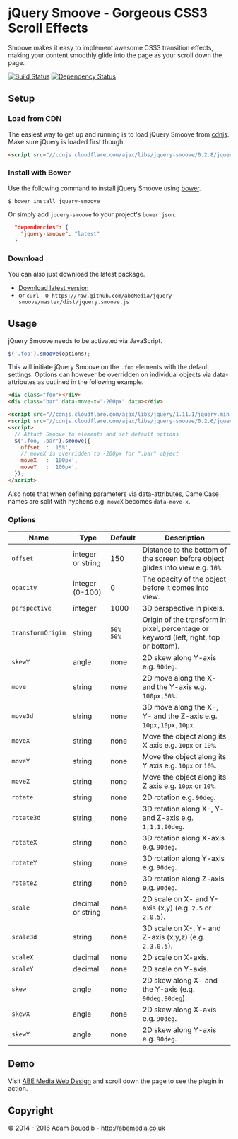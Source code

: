 jQuery Smoove - Gorgeous CSS3 Scroll Effects
=============

Smoove makes it easy to implement awesome CSS3 transition effects, making your content smoothly glide into the page as your scroll down the page.

[![Build Status](https://travis-ci.org/abeMedia/jquery-smoove.svg?branch=master)](https://travis-ci.org/abeMedia/jquery-smoove)
[![Dependency Status](https://dependencyci.com/github/abeMedia/jquery-smoove/badge)](https://dependencyci.com/github/abeMedia/jquery-smoove)


## Setup

### Load from CDN

The easiest way to get up and running is to load jQuery Smoove from [cdnjs](https://cdnjs.com/libraries/jquery-smoove). Make sure jQuery is loaded first though.

```html
<script src="//cdnjs.cloudflare.com/ajax/libs/jquery-smoove/0.2.8/jquery.smoove.min.js"></script>
```

### Install with Bower 

Use the following command to install jQuery Smoove using [bower](https://github.com/twitter/bower).

```
$ bower install jquery-smoove
```

Or simply add `jquery-smoove` to your project's `bower.json`.

``` json
  "dependencies": {
    "jquery-smoove": "latest"
  }
```

### Download 

You can also just download the latest package.

- [Download latest version](https://github.com/abeMedia/jquery-smoove/archive/master.zip)
- or `curl -O https://raw.github.com/abeMedia/jquery-smoove/master/dist/jquery.smoove.js`

## Usage

jQuery Smoove needs to be activated via JavaScript.

```javascript
$('.foo').smoove(options);
```
This will initiate jQuery Smoove on the `.foo` elements with the default settings. Options can however be overridden on individual objects via data-attributes as outlined in the following example.

```html
<div class="foo"></div>
<div class="bar" data-move-x="-200px" data></div>

<script src="//cdnjs.cloudflare.com/ajax/libs/jquery/1.11.1/jquery.min.js"></script>
<script src="//cdnjs.cloudflare.com/ajax/libs/jquery-smoove/0.2.6/jquery.smoove.min.js"></script>
<script>
  // Attach Smoove to elements and set default options
  $(".foo, .bar").smoove({
    offset  : '15%',
    // moveX is overridden to -200px for ".bar" object
    moveX   : '100px',
    moveY   : '100px',
  });
</script>
```

Also note that when defining parameters via data-attributes, CamelCase names are split with hyphens e.g. `moveX` becomes `data-move-x`.


### Options

| Name      | Type | Default | Description |
|-----------|------|---------|-------------|
| `offset`  | integer or string  | 150 | Distance to the bottom of the screen before object glides into view e.g. `10%`. |
| `opacity` | integer (0-100) | 0 | The opacity of the object before it comes into view. |
| `perspective` | integer | 1000 | 3D perspective in pixels. |
| `transformOrigin` | string | `50% 50%` | Origin of the transform in pixel, percentage or keyword (left, right, top or bottom). |
| `skewY`   | angle | none | 2D skew along Y-axis e.g. `90deg`. |
| `move`    | string | none | 2D move along the X- and the Y-axis e.g. `100px,50%`. |
| `move3d`  | string | none | 3D move along the X-, Y- and the Z-axis e.g. `10px,10px,10px`. |
| `moveX`   | string | none | Move the object along its X axis e.g. `10px` or `10%`. |
| `moveY`   | string | none | Move the object along its Y axis e.g. `10px` or `10%`. |
| `moveZ`   | string | none | Move the object along its Z axis e.g. `10px` or `10%`. |
| `rotate`  | string | none | 2D rotation e.g. `90deg`. |
| `rotate3d`| string | none | 3D rotation along X-, Y- and Z-axis e.g. `1,1,1,90deg`. |
| `rotateX` | string | none | 3D rotation along X-axis e.g. `90deg`. |
| `rotateY` | string | none | 3D rotation along Y-axis e.g. `90deg`. |
| `rotateZ` | string | none | 3D rotation along Z-axis e.g. `90deg`. |
| `scale`   | decimal or string  | none | 2D scale on X- and Y-axis (x,y) (e.g. `2.5` or `2,0.5`). |
| `scale3d` | string | none | 3D scale on X-, Y- and Z-axis (x,y,z) (e.g. `2,3,0.5`). |
| `scaleX`  | decimal | none | 2D scale on X-axis. |
| `scaleY`  | decimal | none | 2D scale on Y-axis. |
| `skew`    | angle | none | 2D skew along X- and the Y-axis (e.g. `90deg,90deg`). |
| `skewX`   | angle | none | 2D skew along X-axis e.g. `90deg`. |
| `skewY`   | angle | none | 2D skew along Y-axis e.g. `90deg`. |
 

## Demo

Visit [ABE Media Web Design](http://abemedia.co.uk) and scroll down the page to see the plugin in action.


## Copyright

&copy; 2014 - 2016 Adam Bouqdib - http://abemedia.co.uk
